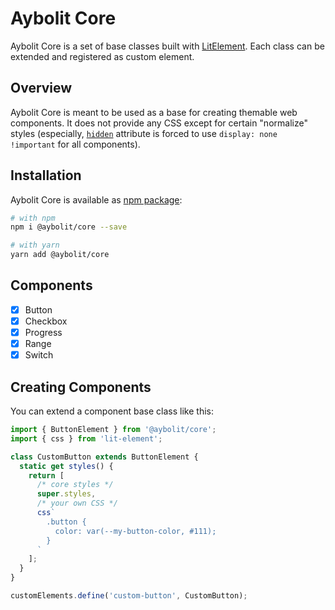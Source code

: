 # Aybolit Core

Aybolit Core is a set of base classes built with [LitElement](https://github.com/Polymer/lit-element). Each class can be extended and registered as custom element.

## Overview

Aybolit Core is meant to be used as a base for creating themable web components. It does not provide any CSS except for certain "normalize" styles (especially, [`hidden`](https://developer.mozilla.org/en-US/docs/Web/HTML/Global_attributes/hidden) attribute is forced to use `display: none !important` for all components).

## Installation

Aybolit Core is available as [npm package](https://www.npmjs.com/package/@aybolit/core):

```sh
# with npm
npm i @aybolit/core --save

# with yarn
yarn add @aybolit/core
```

## Components

- [x] Button
- [x] Checkbox
- [x] Progress
- [x] Range
- [x] Switch

## Creating Components

You can extend a component base class like this:

```js
import { ButtonElement } from '@aybolit/core';
import { css } from 'lit-element';

class CustomButton extends ButtonElement {
  static get styles() {
    return [
      /* core styles */
      super.styles,
      /* your own CSS */
      css`
        .button {
          color: var(--my-button-color, #111);
        }
      `
    ];
  }
}

customElements.define('custom-button', CustomButton);
```
